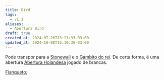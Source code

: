 ```yaml
---
title: Bird
tags:
  - v1.1
aliases:
  - Abertura Bird
draft: true
created_at: 2024-07-26T13:21:33-03:00
updated_at: 2024-10-08T15:10:39-03:00
---
```


Pode transpor para a [Stonewall](../12/Xadrez_Stonewall.md) e o [Gambito do rei](Xadrez_Gambito_do_rei.md). De certa forma, é uma abertura [Abertura Holandesa](../12/Xadrez_Abertura_Holandesa.md) jogado de brancas. 

[Fianqueto](../../../../sementes/2024/07/01/Xadrez_Fianqueto.md);